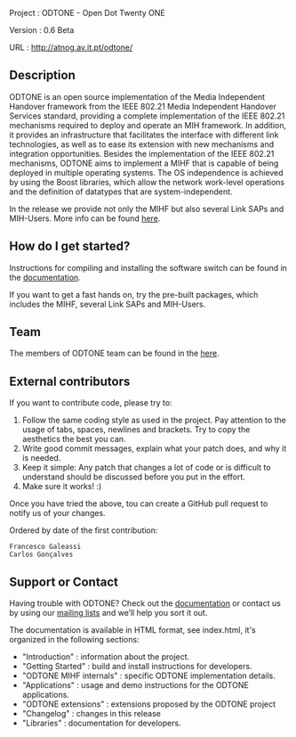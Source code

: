 Project : ODTONE - Open Dot Twenty ONE

Version : 0.6 Beta

URL     : http://atnog.av.it.pt/odtone/


Description
-----------

ODTONE is an open source implementation of the Media Independent Handover
framework from the IEEE 802.21 Media Independent Handover Services standard,
providing a complete implementation of the IEEE 802.21 mechanisms required to
deploy and operate an MIH framework. In addition, it provides an infrastructure
that facilitates the interface with different link technologies, as well as to
ease its extension with new mechanisms and integration opportunities. Besides
the implementation of the IEEE 802.21 mechanisms, ODTONE aims to implement a
MIHF that is capable of being deployed in multiple operating systems. The OS
independence is achieved by using the Boost libraries, which allow the network
work-level operations and the definition of datatypes that are
system-independent.

In the release we provide not only the MIHF but also several Link SAPs and
MIH-Users. More info can be found
[here](http://atnog.github.io/ODTONE/documentation/odtone/app.html).

How do I get started?
---------------------

Instructions for compiling and installing the software switch can be found in
the [documentation](http://atnog.github.io/ODTONE/documentation/index.html).

If you want to get a fast hands on, try the pre-built packages, which includes
the MIHF, several Link SAPs and MIH-Users.

Team
-------

The members of ODTONE team can be found in the
[here](http://atnog.github.io/ODTONE/members.html).

External contributors
---------------------

If you want to contribute code, please try to:

1. Follow the same coding style as used in the project. Pay attention to the
   usage of tabs, spaces, newlines and brackets. Try to copy the aesthetics the
   best you can.
2. Write good commit messages, explain what your patch does, and why it is
   needed.
3. Keep it simple: Any patch that changes a lot of code or is difficult to
   understand should be discussed before you put in the effort.
4. Make sure it works! :)

Once you have tried the above, tou can create a GitHub pull request to notify
us of your changes.

Ordered by date of the first contribution:

    Francesco Galeassi
    Carlos Gonçalves

Support or Contact
------------------

Having trouble with ODTONE? Check out the
[documentation](http://atnog.github.io/ODTONE/documentation/index.html) or contact
us by using our [mailing lists](https://atnog.av.it.pt/cgi-bin/mailman/listinfo)
and we’ll help you sort it out.

The documentation is available in HTML format, see index.html, it's organized in
the following sections:
- "Introduction"          : information about the project.
- "Getting Started"       : build and install instructions for developers.
- "ODTONE MIHF internals" : specific ODTONE implementation details.
- "Applications"          : usage and demo instructions for the ODTONE applications.
- "ODTONE extensions"     : extensions proposed by the ODTONE project
- "Changelog"             : changes in this release
- "Libraries"             : documentation for developers.
